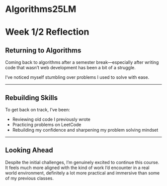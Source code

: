 # Algorithms25LM
#  Week 1/2 Reflection

##  Returning to Algorithms

Coming back to algorithms after a semester break—especially after writing code that wasn’t web development has been a bit of a struggle.  

I’ve noticed myself stumbling over problems I used to solve with ease.

---

##  Rebuilding Skills

To get back on track, I’ve been:

- Reviewing old code I previously wrote  
- Practicing problems on LeetCode
- Rebuilding my confidence and sharpening my problem solving mindset

---

##  Looking Ahead

Despite the initial challenges, I’m genuinely excited to continue this course.  
It feels much more aligned with the kind of work I’d encounter in a real world environment, definitely a lot more practical and immersive than some of my previous classes.
